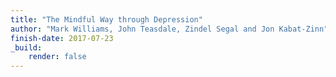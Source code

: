 ```yaml
---
title: "The Mindful Way through Depression"
author: "Mark Williams, John Teasdale, Zindel Segal and Jon Kabat-Zinn"
finish-date: 2017-07-23
_build:
    render: false
---
```


